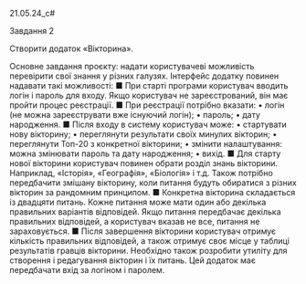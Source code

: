 21.05.24_c#

Завдання 2

Створити додаток «Вікторина».

Основне завдання проєкту: надати користувачеві можливість перевірити свої знання
у різних галузях.
Інтерфейс додатку повинен надавати такі можливості:
■ При старті програми користувач вводить логін і пароль для входу. Якщо користувач не зареєстрований, він має пройти процес реєстрації.
■ При реєстрації потрібно вказати:
• логін (не можна зареєструвати вже існуючий логін);
• пароль;
• дату народження.
■ Після входу в систему користувач може:
• стартувати нову вікторину;
• переглянути результати своїх минулих вікторин;
• переглянути Топ-20 з конкретної вікторини;
• змінити налаштування: можна змінювати пароль та дату народження;
• вихід.
■ Для старту нової вікторини користувач повинен обрати розділ знань вікторини.
Наприклад, «Історія», «Географія», «Біологія» і т.д. Також потрібно передбачити
змішану вікторину, коли питання будуть обиратися з різних вікторин за рандомним
принципом.
■ Конкретна вікторина складається із двадцяти питань. Кожне питання може мати
один або декілька правильних варіантів відповідей. Якщо питання передбачає
декілька правильних відповідей, а користувач вказав не все, питання не зараховується.
■ Після завершення вікторини користувач отримує кількість правильних відповідей,
а також отримує своє місце у таблиці результатів гравців вікторини.
Необхідно також розробити утиліту для створення і редагування вікторин і їх питань. Цей додаток має передбачати вхід за логіном і паролем.
